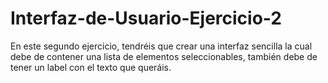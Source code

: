 # Interfaz-de-Usuario-Ejercicio-2
En este segundo ejercicio, tendréis que crear una interfaz sencilla la cual debe de contener una lista de elementos seleccionables, también debe de tener un label con el texto que queráis.
